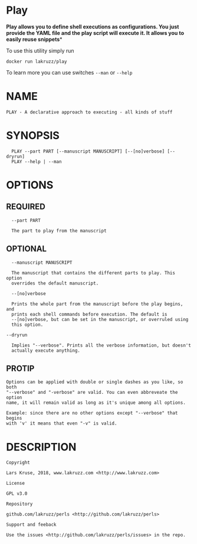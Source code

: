 # Play

**Play allows you to define shell executions as configurations. You just provide the YAML file and the play script will execute it. It allows you to easily reuse snippets***

To use this utility simply run

```
docker run lakruzz/play
```

To learn more you can use switches `--man` or `--help`


# NAME
    PLAY - A declarative approach to executing - all kinds of stuff

# SYNOPSIS
      PLAY --part PART [--manuscript MANUSCRIPT] [--[no]verbose] [--dryrun]
      PLAY --help | --man

# OPTIONS
##  REQUIRED
      --part PART

      The part to play from the manuscript

##  OPTIONAL
      --manuscript MANUSCRIPT

      The manuscript that contains the different parts to play. This option
      overrides the default manuscript.

      --[no]verbose

      Prints the whole part from the manuscript before the play begins, and
      prints each shell commands before execution. The default is
      --[no]verbose, but can be set in the manuscript, or overruled using
      this option.

    --dryrun

      Implies "--verbose". Prints all the verbose information, but doesn't
      actually execute anything.

##  PROTIP
    Options can be applied with double or single dashes as you like, so both
    "--verbose" and "-verbose" are valid. You can even abbreveate the option
    name, it will remain valid as long as it's unique among all options.

    Example: since there are no other options except "--verbose" that begins
    with 'v' it means that even "-v" is valid.

# DESCRIPTION
    Copyright

    Lars Kruse, 2018, www.lakruzz.com <http://www.lakruzz.com>

    License

    GPL v3.0

    Repository

    github.com/lakruzz/perls <http://github.com/lakruzz/perls>

    Support and feeback

    Use the issues <http://github.com/lakruzz/perls/issues> in the repo.

